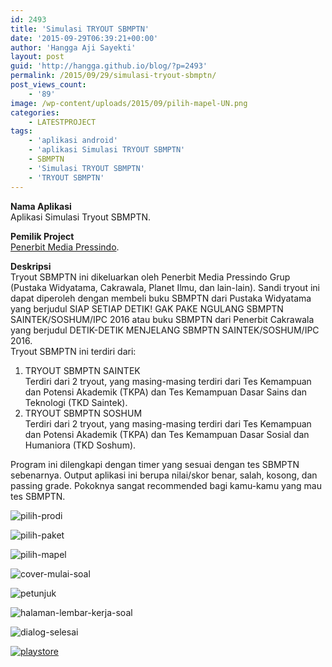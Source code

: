 ```yaml
---
id: 2493
title: 'Simulasi TRYOUT SBMPTN'
date: '2015-09-29T06:39:21+00:00'
author: 'Hangga Aji Sayekti'
layout: post
guid: 'http://hangga.github.io/blog/?p=2493'
permalink: /2015/09/29/simulasi-tryout-sbmptn/
post_views_count:
    - '89'
image: /wp-content/uploads/2015/09/pilih-mapel-UN.png
categories:
    - LATESTPROJECT
tags:
    - 'aplikasi android'
    - 'aplikasi Simulasi TRYOUT SBMPTN'
    - SBMPTN
    - 'Simulasi TRYOUT SBMPTN'
    - 'TRYOUT SBMPTN'
---
```


**Nama Aplikasi**  
Aplikasi Simulasi Tryout SBMPTN.

**Pemilik Project**  
[Penerbit Media Pressindo](http://www.media-pressindo.com/).

**Deskripsi**  
Tryout SBMPTN ini dikeluarkan oleh Penerbit Media Pressindo Grup (Pustaka Widyatama, Cakrawala, Planet Ilmu, dan lain-lain). Sandi tryout ini dapat diperoleh dengan membeli buku SBMPTN dari Pustaka Widyatama yang berjudul SIAP SETIAP DETIK! GAK PAKE NGULANG SBMPTN SAINTEK/SOSHUM/IPC 2016 atau buku SBMPTN dari Penerbit Cakrawala yang berjudul DETIK-DETIK MENJELANG SBMPTN SAINTEK/SOSHUM/IPC 2016.  
Tryout SBMPTN ini terdiri dari:

1. TRYOUT SBMPTN SAINTEK  
    Terdiri dari 2 tryout, yang masing-masing terdiri dari Tes Kemampuan dan Potensi Akademik (TKPA) dan Tes Kemampuan Dasar Sains dan Teknologi (TKD Saintek).
2. TRYOUT SBMPTN SOSHUM  
    Terdiri dari 2 tryout, yang masing-masing terdiri dari Tes Kemampuan dan Potensi Akademik (TKPA) dan Tes Kemampuan Dasar Sosial dan Humaniora (TKD Soshum).

Program ini dilengkapi dengan timer yang sesuai dengan tes SBMPTN sebenarnya. Output aplikasi ini berupa nilai/skor benar, salah, kosong, dan passing grade. Pokoknya sangat recommended bagi kamu-kamu yang mau tes SBMPTN.

![pilih-prodi](http://hangga.github.io/blog/wp-content/uploads/2015/09/pilih-prodi-510x252.png)

![pilih-paket](http://hangga.github.io/blog/wp-content/uploads/2015/09/pilih-paket-510x252.png)

![pilih-mapel](http://hangga.github.io/blog/wp-content/uploads/2015/09/pilih-mapel-510x252.png)

![cover-mulai-soal](http://hangga.github.io/blog/wp-content/uploads/2015/09/cover-mulai-soal-510x252.png)

![petunjuk](http://hangga.github.io/blog/wp-content/uploads/2015/09/petunjuk-510x252.png)

![halaman-lembar-kerja-soal](http://hangga.github.io/blog/wp-content/uploads/2015/09/halaman-lembar-kerja-soal-510x252.png)

![dialog-selesai](http://hangga.github.io/blog/wp-content/uploads/2015/09/dialog-selesai-510x252.png)

[![playstore](http://hangga.github.io/blog/wp-content/uploads/2014/02/playstore-300x98.png)](https://play.google.com/store/apps/details?id=com.hangga.sbmptn)